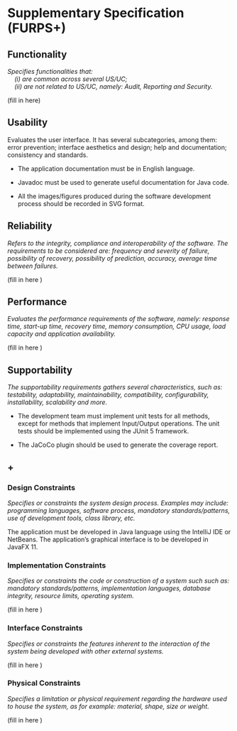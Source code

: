 # Supplementary Specification (FURPS+)

## Functionality

_Specifies functionalities that:  
&nbsp; &nbsp; (i) are common across several US/UC;  
&nbsp; &nbsp; (ii) are not related to US/UC, namely: Audit, Reporting and Security._

(fill in here)

## Usability

Evaluates the user interface. It has several subcategories,
among them: error prevention; interface aesthetics and design; help and
documentation; consistency and standards.

* The application documentation must be in English language.

* Javadoc must be used to generate useful documentation for Java code.

* All the images/figures produced during the software development process should
be recorded in SVG format.




## Reliability

_Refers to the integrity, compliance and interoperability of the software. The requirements to be considered are: frequency and severity of failure, possibility of recovery, possibility of prediction, accuracy, average time between failures._

(fill in here )

## Performance

_Evaluates the performance requirements of the software, namely: response time, start-up time, recovery time, memory consumption, CPU usage, load capacity and application availability._

(fill in here )

## Supportability

_The supportability requirements gathers several characteristics, such as:
testability, adaptability, maintainability, compatibility,
configurability, installability, scalability and more._

* The development team must implement unit tests for all methods, except for
methods that implement Input/Output operations. The unit tests should be
implemented using the JUnit 5 framework. 


* The JaCoCo plugin should be used
to generate the coverage report.

## +

### Design Constraints

_Specifies or constraints the system design process. Examples may include: programming languages, software process, mandatory standards/patterns, use of development tools, class library, etc._

The application must be developed in Java language using the IntelliJ IDE or
NetBeans. The application’s graphical interface is to be developed in JavaFX 11.

### Implementation Constraints

_Specifies or constraints the code or construction of a system such
such as: mandatory standards/patterns, implementation languages,
database integrity, resource limits, operating system._

(fill in here )



### Interface Constraints

_Specifies or constraints the features inherent to the interaction of the
system being developed with other external systems._

(fill in here )

### Physical Constraints

_Specifies a limitation or physical requirement regarding the hardware used to house the system, as for example: material, shape, size or weight._

(fill in here )